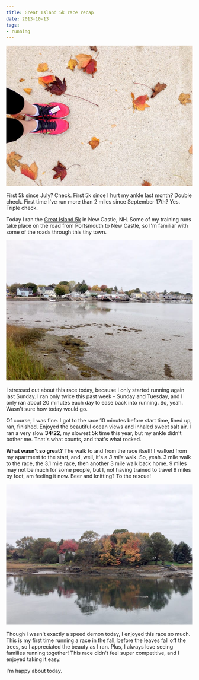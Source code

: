 ```yaml
---
title: Great Island 5k race recap
date: 2013-10-13
tags:
- running
---
```

![Running shoes on the sidewalk, ready to run a 5k.](./images/running-fall.jpg "I love running in the fall.")

First 5k since July? Check. First 5k since I hurt my ankle last month? Double check. First time I've run more than 2 miles since September 17th? Yes. Triple check.

Today I ran the [Great Island 5k](https://www.greatisland5k.org) in New Castle, NH. Some of my training runs take place on the road from Portsmouth to New Castle, so I'm familiar with some of the roads through this tiny town.

![A view of Portsmouth, New Hampshire.](./images/portsmouth.jpg "Portsmouth scenery.")

I stressed out about this race today, because I only started running again last Sunday. I ran only twice this past week - Sunday and Tuesday, and I only ran about 20 minutes each day to ease back into running. So, yeah. Wasn't sure how today would go.

Of course, I was fine. I got to the race 10 minutes before start time, lined up, ran, finished. Enjoyed the beautiful ocean views and inhaled sweet salt air. I ran a very slow **34:22**, my slowest 5k time this year, but my ankle didn't bother me. That's what counts, and that's what rocked.

**What wasn't so great?** The walk to and from the race itself! I walked from my apartment to the start, and, well, it's a *3 mile* walk. So, yeah. 3 mile walk to the race, the 3.1 mile race, then another 3 mile walk back home. 9 miles may not be much for some people, but I, not having trained to travel 9 miles by foot, am feeling it now. Beer and knitting? To the rescue!

![Trees of many different colors.](./images/fallcolors.jpg "Bright fall leaves!")

Though I wasn't exactly a speed demon today, I enjoyed this race so much. This is my first time running a race in the fall, before the leaves fall off the trees, so I appreciated the beauty as I ran. Plus, I always love seeing families running together! This race didn't feel super competitive, and I enjoyed taking it easy.

I'm happy about today.
